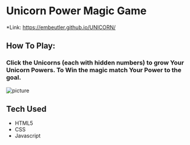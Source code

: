 # Unicorn Power Magic Game
*Link: https://embeutler.github.io/UNICORN/
## How To Play: 
###   Click the Unicorns (each with hidden numbers) to grow Your Unicorn Powers. To Win the magic match Your Power to the goal.
![picture](assests/images/screenUP.jpg) 
## Tech Used
 - HTML5
 - CSS
 - Javascript
